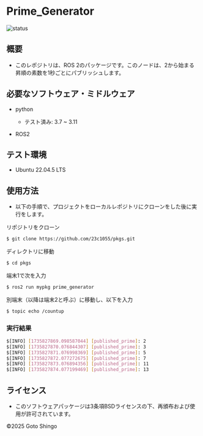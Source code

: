 # Prime_Generator

![status](https://github.com/23c1055/task/actions/workflows/test.yml/badge.svg)
## 概要

- このレポジトリは、ROS 2のパッケージです。このノードは、2から始まる昇順の素数を1秒ごとにパブリッシュします。

## 必要なソフトウェア・ミドルウェア
- python

    - テスト済み: 3.7 ~ 3.11
- ROS2

## テスト環境

 - Ubuntu 22.04.5 LTS


## 使用方法

- 以下の手順で、プロジェクトをローカルレポジトリにクローンをした後に実行をします。


リポジトリをクローン
```bash
$ git clone https://github.com/23c1055/pkgs.git
```
ディレクトリに移動
```bash
$ cd pkgs
```
端末1で次を入力
```bash
$ ros2 run mypkg prime_generator
```
別端末（以降は端末2と呼ぶ）に移動し、以下を入力
```bash
$ topic echo /countup
```

### 実行結果
```bash
$[INFO] [1735827869.098587044] [published_prime]: 2
$[INFO] [1735827870.076844307] [published_prime]: 3
$[INFO] [1735827871.076998369] [published_prime]: 5
$[INFO] [1735827872.077272675] [published_prime]: 7
$[INFO] [1735827873.076894356] [published_prime]: 11
$[INFO] [1735827874.077199469] [published_prime]: 13
```

## ライセンス

- このソフトウェアパッケージは3条項BSDライセンスの下、再頒布および使用が許可されています。

©2025 Goto Shingo

